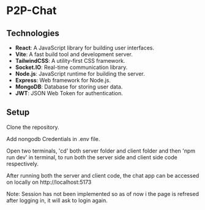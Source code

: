 # P2P-Chat

## Technologies

- **React**: A JavaScript library for building user interfaces.
- **Vite**: A fast build tool and development server.
- **TailwindCSS**: A utility-first CSS framework.
- **Socket.IO**: Real-time communication library.
- **Node.js**: JavaScript runtime for building the server.
- **Express**: Web framework for Node.js.
- **MongoDB**: Database for storing user data.
- **JWT**: JSON Web Token for authentication.

## Setup
Clone the repository.

Add nongodb Credentials in .env file.

Open two terminals, 'cd' both server folder and client folder and then 'npm run dev' in terminal, to run both the server side and client side code respectively.

After running both the server and client code, the chat app can be accessed on locally on http://localhost:5173 

Note: Session has not been implemented so as of now i the page is refresed after logging in, it will ask to login again.
